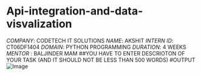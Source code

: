# Api-integration-and-data-visvalization
*COMPANY*: CODETECH IT SOLUTIONS
*NAME*: AKSHIT
*INTERN ID*: CT06DF1404 
*DOMAIN*: PYTHON PROGRAMMING 
*DURATION*: 4 WEEKS
*MENTOR* : BALJINDER MAM 
##YOU HAVE TO ENTER DESCRIOTON OF YOUR TASK (AND IT SHOULD NOT BE LESS THAN 500 WORDS)
#OUTPUT
![Image](https://github.com/user-attachments/assets/4402b5d9-3ea9-4109-aae6-7dc1fc0485d1)
